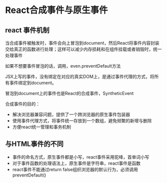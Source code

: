 # React合成事件与原生事件

## react 事件机制

当合成事件被触发时，事件会向上冒泡到document，然后React将事件内容封装交给真正的函数进行处理；这样可以减少内存损耗和在组件挂载或者销毁时，统一处理事件

如果不想要事件冒泡的话，调用，even.preventDefault方法

JSX上写的事件，没有绑定在对应的真实DOM上，是通过事件代理的方式，将所有事件绑定到document。

冒泡到document上的事件也是React的合成事件，SyntheticEvent

合成事件的目的：

- 解决浏览器兼容问题，提供了一个跨浏览器的原生事件包装器
- 使用事件代理方式，将事件统一存放到一个数组，避免频繁的新增与删除
- 方便react统一管理和事务机制

## 与HTML事件的不同

- 事件的命名方式，原生事件都是小写，react事件采用驼峰，首单词小写
- 对于事件函数的处理语法上，原生事件是字符串，react事件是函数
- react事件不能通过return false组织浏览器的默认行为，必须调用preventDefault()

